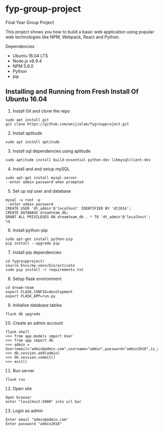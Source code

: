 # fyp-group-project
Final Year Group Project


This project shows you how to build a basic web application using popular web technologies 
like NPM, Webpack, React and Python.

Dependencies
- Ubuntu 16.04 LTS
- Node.js v8.9.4
- NPM 5.6.0
- Python
- pip

## Installing and Running from Fresh Install Of Ubuntu 16.04
1. Install Git and clone the repo
```
sudo apt install git
git clone https://github.com/weijielam/fygroupproject.git
```

2. Install aptitude
```
sudo apt install aptitude
```

3. Install sql dependencies using aptitude
```
sudo aptitude install build-essential python-dev libmysqlclient-dev
```

4. Install and and setup mySQL
```
sudo apt-get install mysql-server
--enter admin password when prompted
```

5. Set up sql user and database
```
mysql -u root -p
--enter admin password
CREATE USER 'dt_admin'@'localhost' IDENTIFIED BY 'dt2016';
CREATE DATABASE dreamteam_db;
GRANT ALL PRIVILEGES ON dreamteam_db . * TO 'dt_admin'@'localhost';
\q
```

6. Install python-pip
```
sudo apt-get install python-pip
pip install --upgrade pip
```

7. Install pip dependencies
```
cd fygroupproject/
source Envs/my-venv/bin/activate
sudo pip install -r requirements.txt
```

8. Setup flask environment
```
cd dream-team
export FLASK_CONFIG=development
export FLASK_APP=run.py
```

9. Initialise database tables
```
flask db upgrade
```

10. Create an admin account 
```
flask shell
>>> from app.models import User
>>> from app import db
>>> admin = User(email="admin@admin.com",username="admin",password="admin2018",is_admin=True)
>>> db.session.add(admin)
>>> db.session.commit()
>>> exit()
```

11. Run server
```
flask run
```

12. Open site
```
Open browser
enter "localhost:5000" into url bar
```

13. Login as admin
```
Enter email "admin@admin.com"
Enter password "admin2018"
```


